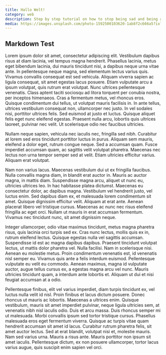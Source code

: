 ```yaml
---
title: Hallo Welt!
category: web
description: Step by step tutorial on how to stop being sad and being awesome instead.
media: https://images.unsplash.com/photo-1592500103620-1ab8f2c666a5?ixlib=rb-1.2.1&ixid=eyJhcHBfaWQiOjEyMDd9&auto=format&fit=crop&w=3000&q=80
---
```


## Markdown Test

Lorem ipsum dolor sit amet, consectetur adipiscing elit. Vestibulum dapibus risus at diam lacinia, vel tempus magna hendrerit. Phasellus lacinia, metus eget bibendum lacinia, dui mauris tincidunt nisi, a dapibus neque urna vitae ante. In pellentesque neque magna, sed elementum lectus varius quis. Vivamus convallis consequat est sed vehicula. Aliquam viverra sapien ac ligula consequat, sit amet egestas lacus posuere. Etiam vulputate arcu a ipsum volutpat, quis rutrum erat volutpat. Nunc ultrices pellentesque venenatis. Class aptent taciti sociosqu ad litora torquent per conubia nostra, per inceptos himenaeos. Cras a fermentum metus, vel rhoncus eros. Quisque condimentum dui tellus, ut volutpat mauris facilisis in. In ante tellus, ultrices vestibulum consequat non, ullamcorper nec justo. In vel sodales nisi, porttitor ultrices felis. Sed euismod at justo et luctus. Quisque aliquet felis eget nunc eleifend egestas. Praesent nulla arcu, lobortis quis ultrices laoreet, pulvinar nec velit. Ut scelerisque odio nec faucibus ultricies.

Nullam neque sapien, vehicula nec iaculis nec, fringilla sed nibh. Curabitur at lorem sed eros tincidunt porttitor luctus in purus. Aliquam sem mauris, eleifend a dolor eget, rutrum congue neque. Sed a accumsan quam. Fusce imperdiet accumsan quam, ac sagittis velit volutpat pharetra. Maecenas nec lectus non urna tempor semper sed at velit. Etiam ultricies efficitur varius. Aliquam erat volutpat.

Nam non varius lacus. Maecenas vestibulum dui ut ex fringilla faucibus. Nulla convallis magna diam, in blandit erat auctor in. Mauris ac auctor magna, in mattis diam. Suspendisse magna arcu, aliquet ut nunc eu, ultricies ultrices leo. In hac habitasse platea dictumst. Maecenas eu consectetur dolor, ac dapibus magna. Vestibulum vel hendrerit justo, vel luctus enim. Sed dapibus diam ex, et malesuada lorem condimentum sit amet. Quisque dignissim efficitur velit. Aliquam at erat ante. Aenean placerat libero vel tristique cursus. Maecenas ac nunc nec risus eleifend fringilla ac eget orci. Nullam ut mauris in erat accumsan fermentum. Vivamus nec tincidunt nunc, sit amet dignissim neque.

Integer ullamcorper, odio vitae maximus tincidunt, metus magna pharetra risus, quis lacinia orci turpis sed ex. Cras nunc lectus, mollis quis ex in, rutrum eleifend lectus. Quisque egestas nulla vel sagittis accumsan. Suspendisse id est ac magna dapibus dapibus. Praesent tincidunt volutpat lectus, ut mattis dolor pharetra vel. Nulla facilisi. Nam in scelerisque nisi. Aenean eu molestie metus. Proin condimentum venenatis est, id venenatis nisl semper eu. Vivamus quis ante a felis interdum euismod. Pellentesque vulputate eu velit eu commodo. Aenean maximus, magna id vulputate auctor, augue tellus cursus ex, a egestas magna arcu vel nunc. Mauris ultricies tincidunt quam, a interdum ante lobortis et. Aliquam ut dui et nisi feugiat accumsan at a odio.

Pellentesque finibus, elit vel varius imperdiet, diam turpis tincidunt ex, vel luctus nulla velit id nisl. Proin finibus et lacus dictum posuere. Donec rhoncus ut mauris ac lobortis. Maecenas a ultrices enim. Quisque vestibulum, mauris sit amet imperdiet pulvinar, neque ligula ultricies sem, at venenatis nibh nisl iaculis odio. Duis et arcu massa. Duis rhoncus semper mi ut malesuada. Morbi convallis ipsum sed tortor tristique cursus. Phasellus malesuada eros eget fermentum viverra. Quisque ac turpis vitae quam hendrerit accumsan sit amet id lacus. Curabitur rutrum pharetra felis, sit amet auctor lectus. Sed at erat blandit, volutpat nisi et, molestie mauris. Nam sed varius urna. Mauris a risus ante. Mauris porttitor non ipsum sit amet iaculis. Pellentesque dictum, ex non posuere ullamcorper, tortor lacus varius augue, quis suscipit enim sapien vel orci.
